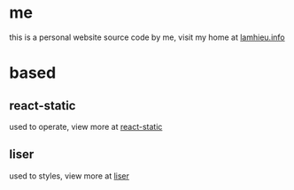 # me

this is a personal website source code by me, visit my home at [lamhieu.info](https://lamhieu.info)

# based

## react-static 

used to operate, view more at [react-static](https://github.com/nozzle/react-static)

## liser

used to styles, view more at [liser](https://github.com/lamhieu-vk/liser)
